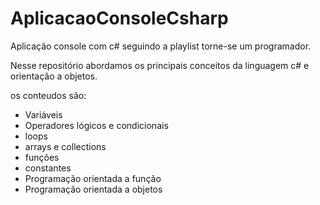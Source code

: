 # AplicacaoConsoleCsharp
Aplicação console com c# seguindo a playlist torne-se um programador.

<p>Nesse repositório abordamos os principais conceitos da linguagem c# e orientação a objetos.</p>
<p>os conteudos são: </p>
<ul>
  <li>Variáveis</li>
  <li>Operadores lógicos e condicionais</li>
  <li>loops</li>
  <li>arrays e collections</li>
  <li>funções</li>
  <li>constantes</li>
  <li>Programação orientada a função</li>
  <li>Programação orientada a objetos</li> 
</ul>
